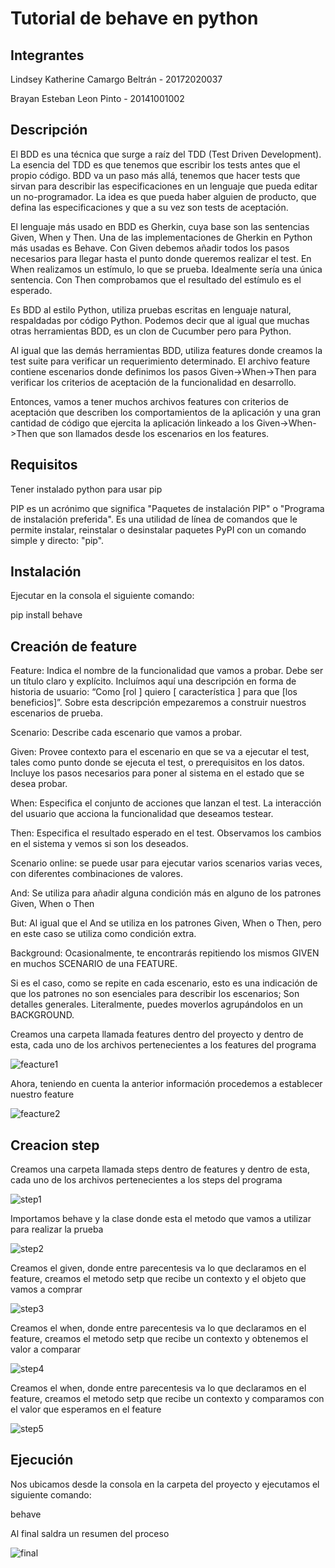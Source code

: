 #  Tutorial de behave en python

## Integrantes

Lindsey Katherine Camargo Beltrán - 20172020037

Brayan Esteban Leon Pinto - 20141001002

## Descripción

El BDD es una técnica que surge a raíz del TDD (Test Driven Development). La esencia del TDD es que tenemos que escribir los tests antes que el propio código. BDD va un paso más allá, tenemos que hacer tests que sirvan para describir las especificaciones en un lenguaje que pueda editar un no-programador. La idea es que pueda haber alguien de producto, que defina las especificaciones y que a su vez son tests de aceptación.

El lenguaje más usado en BDD es Gherkin, cuya base son las sentencias Given, When y Then. Una de las implementaciones de Gherkin en Python más usadas es Behave. Con Given debemos añadir todos los pasos necesarios para llegar hasta el punto donde queremos realizar el test. En When realizamos un estímulo, lo que se prueba. Idealmente sería una única sentencia. Con Then comprobamos que el resultado del estímulo es el esperado.

Es BDD al estilo Python, utiliza pruebas escritas en lenguaje natural, respaldadas por código Python. Podemos decir que al igual que muchas otras herramientas BDD, es un clon de Cucumber pero para Python.

Al igual que las demás herramientas BDD, utiliza features donde creamos la test suite para verificar un requerimiento determinado. El archivo feature contiene escenarios donde definimos los pasos Given->When->Then para verificar los criterios de aceptación de la funcionalidad en desarrollo.

Entonces, vamos a tener muchos archivos features con criterios de aceptación que describen los comportamientos de la aplicación y una gran cantidad de código que ejercita la aplicación linkeado a los Given->When->Then que son llamados desde los escenarios en los features.

## Requisitos

Tener instalado python para usar pip

PIP es un acrónimo que significa "Paquetes de instalación PIP" o "Programa de instalación preferida". Es una utilidad de línea de comandos que le permite instalar, reinstalar o desinstalar paquetes PyPI con un comando simple y directo: "pip".

## Instalación 

Ejecutar en la consola el siguiente comando:

pip install behave

## Creación de feature

Feature: Indica el nombre de la funcionalidad que vamos a probar. Debe ser un título claro y explícito. Incluímos aquí una descripción en forma de historia de usuario: “Como [rol ] quiero [ característica ] para que [los beneficios]”. Sobre esta descripción empezaremos a construir nuestros escenarios de prueba.

Scenario: Describe cada escenario que vamos a probar.

Given: Provee contexto para el escenario en que se va a ejecutar el test, tales como punto donde se ejecuta el test, o prerequisitos en los datos. Incluye los pasos necesarios para poner al sistema en el estado que se desea probar.

When: Especifica el conjunto de acciones que lanzan el test. La interacción del usuario que acciona la funcionalidad que deseamos testear.

Then: Especifica el resultado esperado en el test. Observamos los cambios en el sistema y vemos si son los deseados.

Scenario online: se puede usar para ejecutar varios scenarios varias veces, con diferentes combinaciones de valores.

And: Se utiliza para añadir alguna condición más en alguno de los patrones Given, When o Then

But: Al igual que el And se utiliza en los patrones Given, When o Then, pero en este caso se utiliza como condición extra.

Background: Ocasionalmente, te encontrarás repitiendo los mismos GIVEN en muchos SCENARIO de una FEATURE.

Si es el caso, como se repite en cada escenario, esto es una indicación de que los patrones no son esenciales para describir los escenarios; Son detalles generales. Literalmente, puedes moverlos agrupándolos en un BACKGROUND.



Creamos una carpeta llamada features dentro del proyecto y dentro de esta, cada uno de los archivos pertenecientes a los features del programa

![feacture1](https://user-images.githubusercontent.com/54810355/102298389-09730100-3f1f-11eb-8a90-9b038e608bdd.PNG)

Ahora, teniendo en cuenta la anterior información procedemos a establecer nuestro feature

![feacture2](https://user-images.githubusercontent.com/54810355/102298817-d5e4a680-3f1f-11eb-9eca-264f88782347.PNG)

## Creacion step

Creamos una carpeta llamada steps dentro de features y dentro de esta, cada uno de los archivos pertenecientes a los steps del programa

![step1](https://user-images.githubusercontent.com/54810355/102300040-20ffb900-3f22-11eb-9e97-e6dcff2a7515.PNG)

Importamos behave y la clase donde esta el metodo que vamos a utilizar para realizar la prueba

![step2](https://user-images.githubusercontent.com/54810355/102300041-21984f80-3f22-11eb-9a5a-025fec9dfb29.PNG)

Creamos el given, donde entre parecentesis va lo que declaramos en el feature, creamos el metodo setp que recibe un contexto y el objeto que vamos a comprar 

![step3](https://user-images.githubusercontent.com/54810355/102300042-21984f80-3f22-11eb-9671-f299d26f60e0.PNG)

Creamos el when, donde entre parecentesis va lo que declaramos en el feature, creamos el metodo setp que recibe un contexto y obtenemos el valor a comparar

![step4](https://user-images.githubusercontent.com/54810355/102300044-2230e600-3f22-11eb-8206-88db9f1d66e0.PNG)

Creamos el when, donde entre parecentesis va lo que declaramos en el feature, creamos el metodo setp que recibe un contexto y comparamos con el valor que esperamos en el feature

![step5](https://user-images.githubusercontent.com/54810355/102300046-2230e600-3f22-11eb-9afb-44e1ecc958c2.PNG)

## Ejecución

Nos ubicamos desde la consola en la carpeta del proyecto y ejecutamos el siguiente comando:

behave

Al final saldra un resumen del proceso

![final](https://user-images.githubusercontent.com/54810355/102301316-881e6d00-3f24-11eb-949f-b4f35a927946.PNG)

